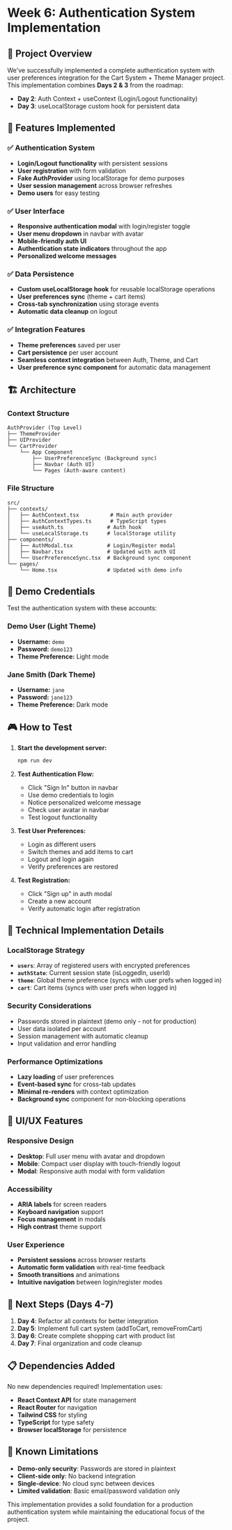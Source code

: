 # Week 6: Authentication System Implementation

## 🎯 Project Overview

We've successfully implemented a complete authentication system with user preferences integration for the Cart System + Theme Manager project. This implementation combines **Days 2 & 3** from the roadmap:

- **Day 2**: Auth Context + useContext (Login/Logout functionality)
- **Day 3**: useLocalStorage custom hook for persistent data

## 🚀 Features Implemented

### ✅ Authentication System
- **Login/Logout functionality** with persistent sessions
- **User registration** with form validation
- **Fake AuthProvider** using localStorage for demo purposes
- **User session management** across browser refreshes
- **Demo users** for easy testing

### ✅ User Interface
- **Responsive authentication modal** with login/register toggle
- **User menu dropdown** in navbar with avatar
- **Mobile-friendly auth UI** 
- **Authentication state indicators** throughout the app
- **Personalized welcome messages**

### ✅ Data Persistence
- **Custom useLocalStorage hook** for reusable localStorage operations
- **User preferences sync** (theme + cart items)
- **Cross-tab synchronization** using storage events
- **Automatic data cleanup** on logout

### ✅ Integration Features
- **Theme preferences** saved per user
- **Cart persistence** per user account
- **Seamless context integration** between Auth, Theme, and Cart
- **User preference sync component** for automatic data management

## 🏗️ Architecture

### Context Structure
```
AuthProvider (Top Level)
├── ThemeProvider
├── UIProvider
└── CartProvider
    └── App Component
        ├── UserPreferenceSync (Background sync)
        ├── Navbar (Auth UI)
        └── Pages (Auth-aware content)
```

### File Structure
```
src/
├── contexts/
│   ├── AuthContext.tsx          # Main auth provider
│   ├── AuthContextTypes.ts      # TypeScript types
│   ├── useAuth.ts              # Auth hook
│   └── useLocalStorage.ts      # localStorage utility
├── components/
│   ├── AuthModal.tsx           # Login/Register modal
│   ├── Navbar.tsx              # Updated with auth UI
│   └── UserPreferenceSync.tsx  # Background sync component
└── pages/
    └── Home.tsx                # Updated with demo info
```

## 🧪 Demo Credentials

Test the authentication system with these accounts:

### Demo User (Light Theme)
- **Username:** `demo`
- **Password:** `demo123`
- **Theme Preference:** Light mode

### Jane Smith (Dark Theme)  
- **Username:** `jane`
- **Password:** `jane123`
- **Theme Preference:** Dark mode

## 🎮 How to Test

1. **Start the development server:**
   ```bash
   npm run dev
   ```

2. **Test Authentication Flow:**
   - Click "Sign In" button in navbar
   - Use demo credentials to login
   - Notice personalized welcome message
   - Check user avatar in navbar
   - Test logout functionality

3. **Test User Preferences:**
   - Login as different users
   - Switch themes and add items to cart
   - Logout and login again
   - Verify preferences are restored

4. **Test Registration:**
   - Click "Sign up" in auth modal
   - Create a new account
   - Verify automatic login after registration

## 🔧 Technical Implementation Details

### LocalStorage Strategy
- **`users`**: Array of registered users with encrypted preferences
- **`authState`**: Current session state (isLoggedIn, userId)
- **`theme`**: Global theme preference (syncs with user prefs when logged in)
- **`cart`**: Cart items (syncs with user prefs when logged in)

### Security Considerations
- Passwords stored in plaintext (demo only - not for production)
- User data isolated per account
- Session management with automatic cleanup
- Input validation and error handling

### Performance Optimizations
- **Lazy loading** of user preferences
- **Event-based sync** for cross-tab updates
- **Minimal re-renders** with context optimization
- **Background sync** component for non-blocking operations

## 🎨 UI/UX Features

### Responsive Design
- **Desktop**: Full user menu with avatar and dropdown
- **Mobile**: Compact user display with touch-friendly logout
- **Modal**: Responsive auth modal with form validation

### Accessibility
- **ARIA labels** for screen readers
- **Keyboard navigation** support  
- **Focus management** in modals
- **High contrast** theme support

### User Experience
- **Persistent sessions** across browser restarts
- **Automatic form validation** with real-time feedback
- **Smooth transitions** and animations
- **Intuitive navigation** between login/register modes

## 🔮 Next Steps (Days 4-7)

1. **Day 4**: Refactor all contexts for better integration
2. **Day 5**: Implement full cart system (addToCart, removeFromCart)
3. **Day 6**: Create complete shopping cart with product list
4. **Day 7**: Final organization and code cleanup

## 📋 Dependencies Added

No new dependencies required! Implementation uses:
- **React Context API** for state management
- **React Router** for navigation
- **Tailwind CSS** for styling
- **TypeScript** for type safety
- **Browser localStorage** for persistence

## 🐛 Known Limitations

- **Demo-only security**: Passwords are stored in plaintext
- **Client-side only**: No backend integration
- **Single-device**: No cloud sync between devices
- **Limited validation**: Basic email/password validation only

This implementation provides a solid foundation for a production authentication system while maintaining the educational focus of the project.